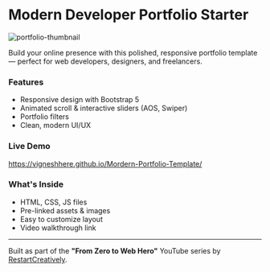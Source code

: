 #  Modern Developer Portfolio Starter

![portfolio-thumbnail](https://github.com/user-attachments/assets/11b0d059-d62e-4bba-9cf5-eff69fc6c5fc)


Build your online presence with this polished, responsive portfolio template — perfect for web developers, designers, and freelancers.

###  Features
- Responsive design with Bootstrap 5
- Animated scroll & interactive sliders (AOS, Swiper)
- Portfolio filters
- Clean, modern UI/UX

###  Live Demo
https://vigneshhere.github.io/Mordern-Portfolio-Template/

###  What's Inside
- HTML, CSS, JS files
- Pre-linked assets & images
- Easy to customize layout
- Video walkthrough link

---

 Built as part of the **"From Zero to Web Hero"** YouTube series by [RestartCreatively](https://youtube.com/@RestartCreatively).
